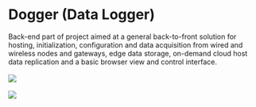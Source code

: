# Dogger (Data Logger)
Back-end part of project aimed at a general back-to-front solution for hosting, initialization, configuration and data acquisition from wired and wireless nodes and gateways, edge data storage, on-demand cloud host data replication and a basic browser view and control interface.
<br><br>
![](https://drive.google.com/uc?export=view&id=1fLLdNlJzz9CXDmUUXW4CgjLxOZ2ygsPs)
<br><br>
![](https://drive.google.com/uc?export=view&id=1vJ1lH2JxXW8BV6UB9WZTSc2xK01WWxjs)

